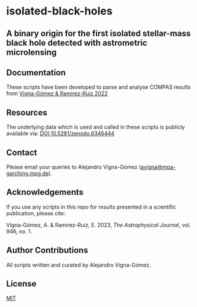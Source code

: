 # isolated-black-holes
## A binary origin for the first isolated stellar-mass black hole detected with astrometric microlensing

## Documentation
These scripts have been developed to parse and analyse COMPAS results from [Vigna-Gómez & Ramirez-Ruiz 2022](https://arxiv.org/abs/2203.08478)

## Resources
The underlying data which is used and called in these scripts is publicly available via:
[DOI:10.5281/zenodo.6346444](https://zenodo.org/record/6346444)

## Contact
Please email your queries to Alejandro Vigna-Gómez (avigna@mpa-garching.mpg.de).

## Acknowledgements
If you use any scripts in this repo for results presented in a scientific publication, please cite:

Vigna-Gómez, A. & Ramirez-Ruiz, E. 2023, <i>The Astrophysical Journal</i>, vol. 946, no. 1.


## Author Contributions
All scripts written and curated by Alejandro Vigna-Gómez. 

## License
[MIT](https://choosealicense.com/licenses/mit/)
